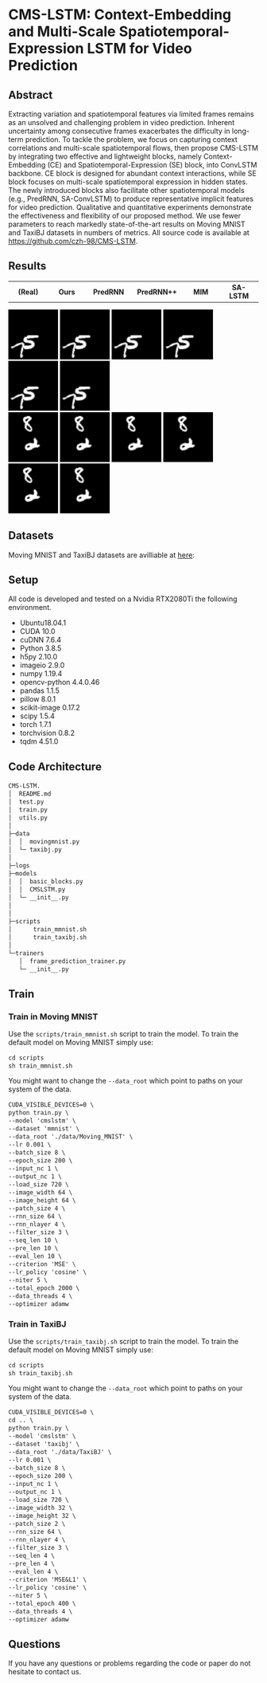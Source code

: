 # CMS-LSTM: Context-Embedding and Multi-Scale Spatiotemporal-Expression LSTM for Video Prediction

## Abstract
Extracting variation and spatiotemporal features via limited frames remains as an unsolved and challenging problem in video prediction. Inherent uncertainty among consecutive frames exacerbates the difficulty in long-term prediction. To tackle the problem, we focus on capturing context correlations and multi-scale spatiotemporal flows, then propose CMS-LSTM by integrating two effective and lightweight blocks, namely Context-Embedding (CE) and Spatiotemporal-Expression (SE) block, into ConvLSTM backbone. CE block is designed for abundant context interactions, while SE block focuses on multi-scale spatiotemporal expression in hidden states. The newly introduced blocks also facilitate other spatiotemporal models (e.g., PredRNN, SA-ConvLSTM) to produce representative implicit features for video prediction. Qualitative and quantitative experiments demonstrate the effectiveness and flexibility of our proposed method. We use fewer parameters to reach markedly state-of-the-art results on Moving MNIST and TaxiBJ datasets in numbers of metrics. All source code is available at https://github.com/czh-98/CMS-LSTM.


## Results

<div>
    <table width="600" border="0px">
      <tr>
        <th width="100">(Real)</th>
        <th width="100">Ours</th>
        <th width="100">PredRNN</th>
        <th width="100">PredRNN++</th>
        <th width="100">MIM</th>
        <th width="100">SA-LSTM</th>
      </tr>
    </table>
    <img height="100" width="100" src="results/gt1.gif">
    <img height="100" width="100" src="results/CMS-LSTM_pd1.gif">
    <img height="100" width="100" src="results/PredRNN_pd1.gif">
    <img height="100" width="100" src="results/PredRNN++_pd1.gif">
    <img height="100" width="100" src="results/MIM_pd1.gif">
    <img height="100" width="100" src="results/SA-ConvLSTM_pd1.gif">
</div>
<div>
    <img height="100" width="100" src="results/gt8.gif">
    <img height="100" width="100" src="results/CMS-LSTM_pd8.gif">
    <img height="100" width="100" src="results/PredRNN_pd8.gif">
    <img height="100" width="100" src="results/PredRNN++_pd8.gif">
    <img height="100" width="100" src="results/MIM_pd8.gif">
    <img height="100" width="100" src="results/SA-ConvLSTM_pd8.gif">
</div>


## Datasets
<!-- ## Pre-trained Models and Datasets -->
<!-- Pretrained Model will be released soon! -->
Moving MNIST and TaxiBJ datasets are avilliable at [here](https://drive.google.com/drive/folders/1Dl0WcevBRSsLn6KYJ7-zxMjLqo1S7WVr?usp=sharing):

## Setup
All code is developed and tested on a Nvidia RTX2080Ti the following environment.
- Ubuntu18.04.1
- CUDA 10.0
- cuDNN 7.6.4
- Python 3.8.5
- h5py 2.10.0
- imageio 2.9.0
- numpy 1.19.4
- opencv-python 4.4.0.46
- pandas 1.1.5
- pillow 8.0.1
- scikit-image 0.17.2
- scipy 1.5.4
- torch 1.7.1
- torchvision 0.8.2
- tqdm 4.51.0
## Code Architecture
```
CMS-LSTM.
│  README.md
│  test.py
│  train.py
│  utils.py
│
├─data
│  │  movingmnist.py
│  └─ taxibj.py
│
├─logs
├─models
│  │  basic_blocks.py
│  │  CMSLSTM.py
│  └─ __init__.py
│
│
├─scripts
│      train_mmnist.sh
│      train_taxibj.sh
│
└─trainers
   │  frame_prediction_trainer.py
   └─ __init__.py

```

## Train
### Train in Moving MNIST
Use the `scripts/train_mmnist.sh` script to train the model. To train the default model on Moving MNIST simply use:
```shell
cd scripts
sh train_mmnist.sh
```
You might want to change the `--data_root` which point to paths on your system of the data.

```
CUDA_VISIBLE_DEVICES=0 \
python train.py \
--model 'cmslstm' \
--dataset 'mmnist' \
--data_root './data/Moving_MNIST' \
--lr 0.001 \
--batch_size 8 \
--epoch_size 200 \
--input_nc 1 \
--output_nc 1 \
--load_size 720 \
--image_width 64 \
--image_height 64 \
--patch_size 4 \
--rnn_size 64 \
--rnn_nlayer 4 \
--filter_size 3 \
--seq_len 10 \
--pre_len 10 \
--eval_len 10 \
--criterion 'MSE' \
--lr_policy 'cosine' \
--niter 5 \
--total_epoch 2000 \
--data_threads 4 \
--optimizer adamw
```
### Train in TaxiBJ
Use the `scripts/train_taxibj.sh` script to train the model. To train the default model on Moving MNIST simply use:
```shell
cd scripts
sh train_taxibj.sh
```
You might want to change the `--data_root` which point to paths on your system of the data.

```
CUDA_VISIBLE_DEVICES=0 \
cd .. \
python train.py \
--model 'cmslstm' \
--dataset 'taxibj' \
--data_root './data/TaxiBJ' \
--lr 0.001 \
--batch_size 8 \
--epoch_size 200 \
--input_nc 1 \
--output_nc 1 \
--load_size 720 \
--image_width 32 \
--image_height 32 \
--patch_size 2 \
--rnn_size 64 \
--rnn_nlayer 4 \
--filter_size 3 \
--seq_len 4 \
--pre_len 4 \
--eval_len 4 \
--criterion 'MSE&L1' \
--lr_policy 'cosine' \
--niter 5 \
--total_epoch 400 \
--data_threads 4 \
--optimizer adamw
```
<!-- ## BibTeX
TODO -->

## Questions
If you have any questions or problems regarding the code or paper do not hesitate to contact us.